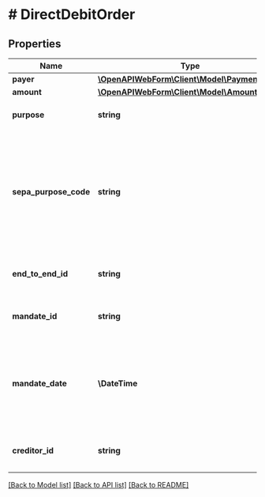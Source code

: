 # # DirectDebitOrder

## Properties

Name | Type | Description | Notes
------------ | ------------- | ------------- | -------------
**payer** | [**\OpenAPIWebForm\Client\Model\PaymentPayer**](PaymentPayer.md) |  |
**amount** | [**\OpenAPIWebForm\Client\Model\Amount**](Amount.md) |  |
**purpose** | **string** | The purpose of the transfer transaction | [optional]
**sepa_purpose_code** | **string** | SEPA purpose code, according to ISO 20022, external codes set.&lt;br/&gt;Please note that the SEPA purpose code may be ignored by some banks. | [optional]
**end_to_end_id** | **string** | End-To-End ID for the transfer transaction. | [optional]
**mandate_id** | **string** | Mandate ID that this direct debit order is based on. |
**mandate_date** | **\DateTime** | Date of the mandate that this direct debit order is based on, in the format &lt;code&gt;YYYY-MM-DD&lt;/code&gt; |
**creditor_id** | **string** | Creditor ID of the source account&#39;s holder |

[[Back to Model list]](../../README.md#models) [[Back to API list]](../../README.md#endpoints) [[Back to README]](../../README.md)
